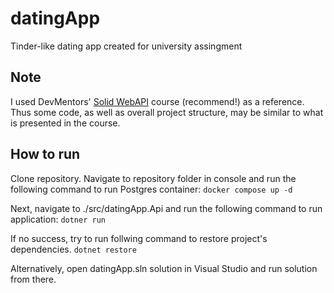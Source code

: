# datingApp
Tinder-like dating app created for university assingment

## Note
I used DevMentors' [Solid WebAPI](https://platform.devmentors.io/courses/solid-web-api) course (recommend!) as a reference. Thus some code, as well as overall project structure, may be similar to what is presented in the course.

## How to run
Clone repository. Navigate to repository folder in console and run the following command to run Postgres container:
`docker compose up -d`

Next, navigate to ./src/datingApp.Api and run the following command to run application:
`dotner run`

If no success, try to run follwing command to restore project's dependencies.
`dotnet restore`

Alternatively, open datingApp.sln solution in Visual Studio and run solution from there.
